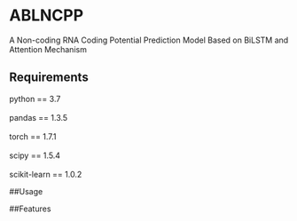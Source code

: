 # ABLNCPP
A Non-coding RNA Coding Potential Prediction Model Based on BiLSTM and Attention Mechanism
## Requirements
python == 3.7 <br> <br>
pandas == 1.3.5 <br> <br>
torch == 1.7.1 <br> <br>
scipy == 1.5.4 <br> <br>
scikit-learn == 1.0.2

##Usage

##Features
